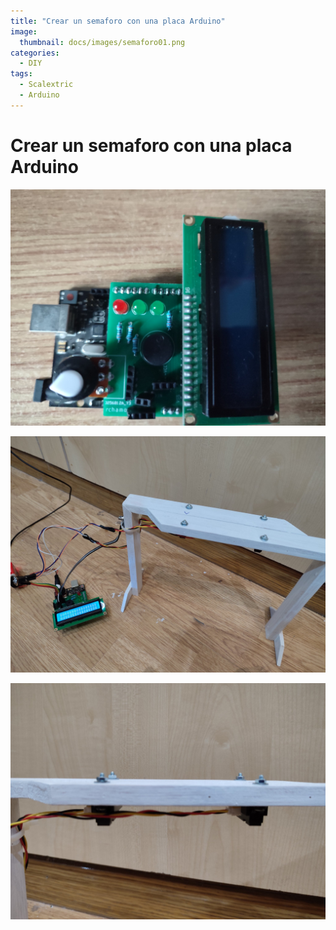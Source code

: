 ```yaml
---
title: "Crear un semaforo con una placa Arduino"
image: 
  thumbnail: docs/images/semaforo01.png
categories:
  - DIY
tags:
  - Scalextric
  - Arduino
---
```


# Crear un semaforo con una placa Arduino

![](/docs/images/semaforo01.png)


![](/docs/images/semaforo02.png)


![](/docs/images/semaforo03.png)
